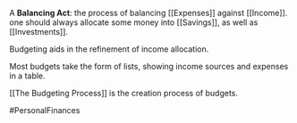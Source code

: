 A **Balancing Act**: the process of balancing [[Expenses]] against [[Income]].
one should always allocate some money into [[Savings]], as well as [[Investments]].

Budgeting aids in the refinement of income allocation.

Most budgets take the form of lists, showing income sources and expenses in a table.

[[The Budgeting Process]] is the creation process of budgets.


#PersonalFinances